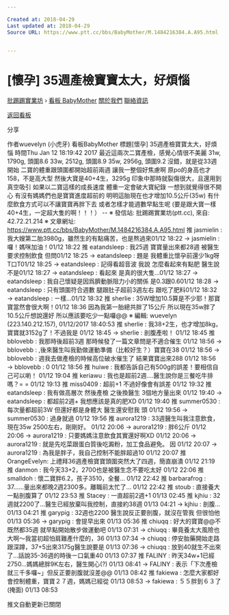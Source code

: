 ```yaml
---

Created at: 2018-04-29
Last updated at: 2018-04-29
Source URL: https://www.ptt.cc/bbs/BabyMother/M.1484216384.A.A95.html


---
```


# [懷孕] 35週產檢寶寶太大，好煩惱


[批踢踢實業坊](https://www.ptt.cc/bbs/) › [看板 BabyMother](https://www.ptt.cc/bbs/BabyMother/index.html) [關於我們](https://www.ptt.cc/about.html) [聯絡資訊](https://www.ptt.cc/contact.html)

[返回看板](https://www.ptt.cc/bbs/BabyMother/index.html)

分享

作者wuevelyn (小虎牙)
看板BabyMother
標題\[懷孕\] 35週產檢寶寶太大，好煩惱
時間Thu Jan 12 18:19:42 2017
最近這兩次二寶產檢，感覺心情很不美麗 31w, 1790g, 頭圍8.6 33w, 2512g, 頭圍8.9 35w, 2956g, 頭圍9.2 沒錯，就是從33週開始 二寶的體重跟頭圍都開始超前兩週 讓我一整個好焦慮啊 原po的身高也才158，不是高大型 然後大寶是40+4生，3295g 印象中那時就裂傷很大，且還用到真空吸引 如果以二寶這樣的成長速度 體重一定會破大寶紀錄 一想到就覺得很不開心 有沒有媽媽們也是寶寶進度超前的 明明這胎現在也才增加10.5公斤(35w) 有什麼飲食方式可以不讓寶寶再胖下去 或者怎樣才能週數早點生呢 (要是跟大寶一樣40+4生，一定超大隻的啊！！！） -- ※ 發信站: 批踢踢實業坊(ptt.cc), 來自: 42.72.21.214 ※ 文章網址: <https://www.ptt.cc/bbs/BabyMother/M.1484216384.A.A95.html>
推 jasmielin : 我大嫂第二胎3980g，雖然生的有點痛苦，也是熬過來01/12 18:22
→ jasmielin : 囉！媽咪加油！01/12 18:22
推 eatandsleep : 我25週 寶寶量出來都28週 被醫生要求控制飲食 但問01/12 18:25
→ eatandsleep : 題是 我體重比懷孕前還少1kg呀T口T01/12 18:25
→ eatandsleep : 記得看超音波 我說 怎麼看起來有點肥 醫生說 不是01/12 18:27
→ eatandsleep : 看起來 是真的很大隻...01/12 18:27
→ eatandsleep : 我自己懷疑是因爲臍動脈阻力小的關係 是0.3跟0.601/12 18:28
→ eatandsleep : 只有頭圍符合週數 腿跟肚子超前3週左右 跟吃了肥料01/12 18:32
→ eatandsleep : ㄧ樣...01/12 18:32
推 sherlie : 35W增加10.5算是不少耶！那寶寶當然會很大啊！01/12 18:36
因為我第一胎總共胖了15公斤 所以現在35w胖了10.5公斤想說還好 所以應該要吃少一點囉@@ ※ 編輯: wuevelyn (223.140.212.157), 01/12/2017 18:40:53
推 sherlie : 我38+2生，也才增加8kg，寶寶就3152g了！不過我是 01/12 18:45
→ sherlie : 剖腹產啦！ 01/12 18:45
推 bblovebb : 我那時後超前3週 那時候發了一篇文章問是不適合催生 01/12 18:56
→ bblovebb : ,後來醫生叫我勤做運動準備（比較好生？）寶寶在38 01/12 18:56
→ bblovebb : 週我去做產檢的時候高位破水催生了 結果寶寶出來288 01/12 18:56
→ bblovebb : 0 01/12 18:56
推 huiwe : 我都告訴自己有500g的誤差！要相信自己可以喲！ 01/12 19:04
推 keriawu : 我也是超前2週....醫生說你是三餐吃牛排嗎？= = 01/12 19:13
推 miss0409 : 超前+1 不過好像會有誤差 01/12 19:32
推 eatandsleep : 我有做高層次 然後產檢 之後換醫生 3個地方量出來 01/12 19:40
→ eatandsleep : 都超前2週+ 我想應該是真的肥XD 01/12 19:40
推 summer0530 : 每次量都超前3W 但還好都是身體大 醫生還安慰我 頭 01/12 19:56
→ summer0530 : 過身就過 01/12 19:56
推 aurora1219 : 33週醫生叫我注意飲食，現在35w 2500左右，剛剛好。 01/12 20:06
→ aurora1219 : 胖6公斤 01/12 20:06
→ aurora1219 : 只要媽媽注意飲食其實還好啊XD 01/12 20:06
→ aurora1219 : 就是先吃菜跟蛋白質後吃澱粉，加工食品避免。 因 01/12 20:07
→ aurora1219 : 為我是胖子，我自己控制不能胖超過10 01/12 20:07
推 OrangeEvelyn: 上禮拜36週產檢寶寶頭圍突然大了四週，簡直崩潰 01/12 21:19
推 danmon : 我今天33+2，2700也是被醫生念不要吃太好 01/12 22:06
推 smalldoh : 懷二寶胖6.2，孩子3510，全餐... 01/12 22:42
推 barbarafrog : 37......量出來都晚2週2300多。離職前太忙了… 01/12 22:42
推 stoub : 直接養大一點剖腹算了 01/12 23:53
推 Stacey : 一直超前2週+1 01/13 02:45
推 kjhiu : 32週就2200了...醫生已經放棄叫我控制，直接約38週 01/13 04:21
→ kjhiu : 剖腹... 01/13 04:21
推 garypig : 32週也2200 醫生說反正要剖腹，就沒在管我 但很怕他 01/13 05:36
→ garypig : 會提早出來 01/13 05:36
推 chiuqq : 好大的寶寶@@不既然都35週 就早點開始散步做運動吧 01/13 07:31
→ chiuqq : 畢竟養太大風險也大啊～我當初超怕肩難產什麼的，36 01/13 07:34
→ chiuqq : 停安胎藥開始走路跟深蹲，37+5出來3175g醫生說要是 01/13 07:36
→ chiuqq : 放到40就生不出來了...話說35-36週的時後ㄧ口氣重40 01/13 07:37
推 FALINY : 昨天34w+1已經2750...媽媽總胖9K左右，醫生開心(?) 01/13 08:41
→ FALINY : 表示「下次產檢就三千多囉~」但反正要剖腹就沒差@@ 01/13 08:42
推 fakiewa : 怎麼大家都好會控制體重，寶寶２７週，媽媽已經從 01/13 08:53
→ fakiewa : ５５胖到６３了(掩面) 01/13 08:53

推文自動更新已關閉


